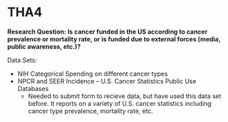# THA4

**Research Question: Is cancer funded in the US according to cancer prevalence or mortality rate, or is funded due to external forces (media, public awareness, etc.)?**

Data Sets:
* NIH Categorical Spending on different cancer types
* NPCR and SEER Incidence – U.S. Cancer Statistics Public Use Databases
  * Needed to submit form to recieve data, but have used this data set before. It reports on a variety of U.S. cancer statistics including cancer type prevalence, mortality rate, etc. 
